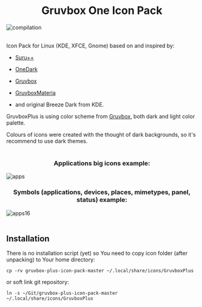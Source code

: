 # <div align="center">Gruvbox One Icon Pack</div>

![compilation](https://user-images.githubusercontent.com/33354262/149584585-8d793794-58b5-44b1-8464-83f125afbb62.jpg)
<br/><br/>

Icon Pack for Linux (KDE, XFCE, Gnome) based on and inspired by:

* [Suru++](https://gusbemacbe.github.io/suru-plus-site/index.html)

* [OneDark](https://store.kde.org/p/1380833)

* [Gruvbox](https://store.kde.org/p/1380833)

* [GruvboxMateria](https://github.com/FilipeMCruz/dotfiles/tree/master/current/icons/.local/share/icons/MateriaGruvbox)

* and original Breeze Dark from KDE.

GruvboxPlus is using color scheme from [Gruvbox](https://github.com/morhetz/gruvbox), both dark and light color palette.

Colours of icons were created with the thought of dark backgrounds, so it's recommend to use dark themes.
<br/><br/>

### <div align="center">Applications big icons example:</div>
![apps](https://user-images.githubusercontent.com/33354262/149584581-828c6035-1e30-4577-ba34-accbcdbd5d59.jpg)

### <div align="center">Symbols (applications, devices, places, mimetypes, panel, status) example:</div>
![apps16](https://user-images.githubusercontent.com/33354262/149584583-7b56a96f-533e-413b-8fa7-3f5f6d1e9fe6.jpg)
<br/><br/>

## Installation

There is no installation script (yet) so You need to copy icon folder (after unpacking) to Your home directory:

``` cp -rv gruvbox-plus-icon-pack-master ~/.local/share/icons/GruvboxPlus ```

or soft link git repository:

``` ln -s ~/Git/gruvbox-plus-icon-pack-master ~/.local/share/icons/GruvboxPlus ```

